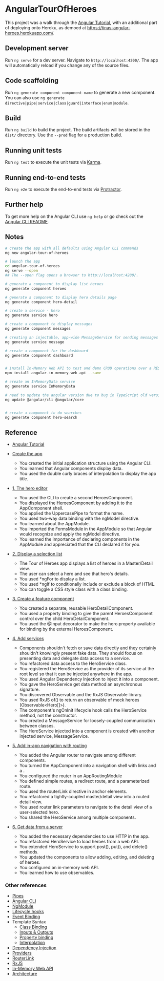 # AngularTourOfHeroes

This project was a walk through the [Angular Tutorial](https://angular.io/tutorial), with an additional part of deploying onto Heroku, as demoed at <https://tinas-angular-heroes.herokuapp.com/>.

## Development server

Run `ng serve` for a dev server. Navigate to `http://localhost:4200/`. The app will automatically reload if you change any of the source files.

## Code scaffolding

Run `ng generate component component-name` to generate a new component. You can also use `ng generate directive|pipe|service|class|guard|interface|enum|module`.

## Build

Run `ng build` to build the project. The build artifacts will be stored in the `dist/` directory. Use the `--prod` flag for a production build.

## Running unit tests

Run `ng test` to execute the unit tests via [Karma](https://karma-runner.github.io).

## Running end-to-end tests

Run `ng e2e` to execute the end-to-end tests via [Protractor](http://www.protractortest.org/).

## Further help

To get more help on the Angular CLI use `ng help` or go check out the [Angular CLI README](https://github.com/angular/angular-cli/blob/master/README.md).

## Notes

```bash
# create the app with all defaults using Angular CLI commands
ng new angular-tour-of-heroes

# launch the app
cd angular-tour-of-heroes
ng serve --open
## The --open flag opens a browser to http://localhost:4200/.

# generate a component to display list heroes
ng generate component heroes

# generate a component to display hero details page
ng generate component hero-detail

# create a service - hero
ng generate service hero

# create a component to display messages
ng generate component messages

# creating an injectable, app-wide MessageService for sending messages to be displayed
ng generate service message

# create a component for the dashboard
ng generate component dashboard


# install In-Memory Web API to test and demo CRUD operations over a RESTy API
npm install angular-in-memory-web-api --save

# create an InMemoryData service
ng generate service InMemoryData

# need to update the angular version due to bug in TypeScript old version
ng update @angular/cli @angular/core


# create a component to do searches
ng generate component hero-search
```

## Reference

- [Angular Tutorial](https://angular.io/tutorial)

- [Create the app](https://angular.io/tutorial/toh-pt0)
  - You created the initial application structure using the Angular CLI.
  - You learned that Angular components display data.
  - You used the double curly braces of interpolation to display the app title.
- [1. The hero editor](https://angular.io/tutorial/toh-pt1)
  - You used the CLI to create a second HeroesComponent.
  - You displayed the HeroesComponent by adding it to the AppComponent shell.
  - You applied the UppercasePipe to format the name.
  - You used two-way data binding with the ngModel directive.
  - You learned about the AppModule.
  - You imported the FormsModule in the AppModule so that Angular would recognize and apply the ngModel directive.
  - You learned the importance of declaring components in the AppModule and appreciated that the CLI declared it for you.
- [2. Display a selection list](https://angular.io/tutorial/toh-pt2)
  - The Tour of Heroes app displays a list of heroes in a Master/Detail view.
  - The user can select a hero and see that hero's details.
  - You used *ngFor to display a list.
  - You used *ngIf to conditionally include or exclude a block of HTML.
  - You can toggle a CSS style class with a class binding.
- [3. Create a feature component](https://angular.io/tutorial/toh-pt3)
  - You created a separate, reusable HeroDetailComponent.
  - You used a property binding to give the parent HeroesComponent control over the child HeroDetailComponent.
  - You used the @Input decorator to make the hero property available for binding by the external HeroesComponent.
- [4. Add services](https://angular.io/tutorial/toh-pt4)
  - Components shouldn't fetch or save data directly and they certainly shouldn't knowingly present fake data. They should focus on presenting data and delegate data access to a service.
  - You refactored data access to the HeroService class.
  - You registered the HeroService as the provider of its service at the root level so that it can be injected anywhere in the app.
  - You used Angular Dependency Injection to inject it into a component.
  - You gave the HeroService get data method an asynchronous signature.
  - You discovered Observable and the RxJS Observable library.
  - You used RxJS of() to return an observable of mock heroes (Observable<Hero[]>).
  - The component's ngOnInit lifecycle hook calls the HeroService method, not the constructor.
  - You created a MessageService for loosely-coupled communication between classes.
  - The HeroService injected into a component is created with another injected service, MessageService.
- [5. Add in-app navigation with routing](https://angular.io/tutorial/toh-pt5)
  - You added the Angular router to navigate among different components.
  - You turned the AppComponent into a navigation shell with <a> links and a <router-outlet>.
  - You configured the router in an AppRoutingModule
  - You defined simple routes, a redirect route, and a parameterized route.
  - You used the routerLink directive in anchor elements.
  - You refactored a tightly-coupled master/detail view into a routed detail view.
  - You used router link parameters to navigate to the detail view of a user-selected hero.
  - You shared the HeroService among multiple components.
- [6. Get data from a server](https://angular.io/tutorial/toh-pt6)
  - You added the necessary dependencies to use HTTP in the app.
  - You refactored HeroService to load heroes from a web API.
  - You extended HeroService to support post(), put(), and delete() methods.
  - You updated the components to allow adding, editing, and deleting of heroes.
  - You configured an in-memory web API.
  - You learned how to use observables.

### Other references

- [Pipes](https://angular.io/guide/pipes)
- [Angular CLI](https://angular.io/cli)
- [NgModule](https://angular.io/guide/ngmodules)
- [Lifecycle hooks](https://angular.io/guide/lifecycle-hooks)
- [Event Binding](https://angular.io/guide/template-syntax#event-binding)
- Template Syntax
  - [Class Binding](https://angular.io/guide/template-syntax#class-binding)
  - [Inputs & Outputs](https://angular.io/guide/template-syntax#inputs-outputs)
  - [Property binding](https://angular.io/guide/template-syntax#property-binding)
  - [Interpolation](https://angular.io/guide/template-syntax#interpolation)
- [Dependency Injection](https://angular.io/guide/dependency-injection)
- [Providers](https://angular.io/guide/providers)
- [RouterLink](https://angular.io/api/router/RouterLink)
- [RxJS](https://rxjs-dev.firebaseapp.com/)
- [In-Memory Web API](https://github.com/angular/in-memory-web-api)
- [Architecture](https://angular.io/guide/architecture)
